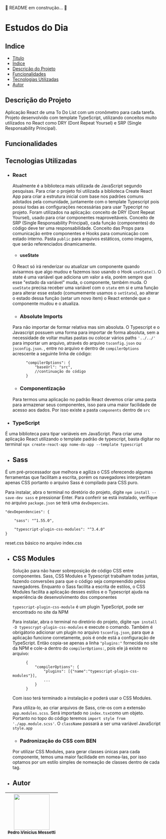 :construction: README em construção... :construction:
# Estudos do Dia
## Indice
* [Titulo](#estudos)
* [Índice](#indice)
* [Descrição do Projeto](#descrição-do-projeto)
* [Funcionalidades](#funcionalidades)
* [Tecnologias Utilizadas](#tecnologias-utilizadas)
* [Autor](#autor)

## Descrição do Projeto
Aplicação React de uma To Do List com um cronômetro para cada tarefa. Projeto desenvolvido com template TypeScript, utilizando conceitos muito utilizados no React como DRY (Dont Repeat Yoursel) e SRP (Single Responsability Principal).

## Funcionalidades

## Tecnologias Utilizadas
* ### React 
    Atualmente é a biblioteca mais utilizada de JavaScript segundo pesquisas. Para criar o projeto foi utilizada a biblioteca Create React App para criar a estrutura inicial com base nos padrões comuns adotados pela comunidade, juntamente com o template Typescript pois possui todas as configurações necessárias para usar Typecript no projeto. Foram utilizados na aplicação: conceito de DRY (Dont Repeat Yoursel), usado para criar componentes reaproveitáveis. Conceito de SRP (Single Responsability Principal), cada função (componentes) do código deve ter uma responsabilidade. Conceito das Props para comunicação entre componentes e Hooks para comunicação com estado interno. Pasta `public` para arquivos estáticos, como imagens, que serão referenciados dinamicamente.
    * #### useState
    O React só irá renderizar ou atualizar um componente quando avisarmos que algo mudou e fazemos isso usando o Hook `useState()`. O state é uma variável que adiciona um valor a ela, porém sempre que esse "estado da variável" muda, o componente, também muda. O `useState` precisa receber uma variável com o `state` em si e uma função para alterar esse estado (comumemente usamos o `setState`), ao alterar o estado dessa função (setar um novo item) o React entende que o componente mudou e o atualiza. 
    * ### Absolute Imports
    Para não importar de formar relativa mas sim absoluta. O Typescript e o Javascript possuem uma forma para importar de forma absoluta, sem a necessidade de voltar muitas pastas ou colocar vários paths `'../../'` para importar um arquivo, através do arquivo `tsconfig.json` ou `jsconfig.json`. , entre no arquivo e dentro de `compilerOptions` acrescente a seguinte linha de código:
            
            "compilerOptions": {
                "baseUrl": "src",
                //continuação do código
            } 

    * ### Componentização
    Para termos uma aplicação no padrão React devemos criar uma pasta para armazenar seus componentes, isso para uma maior facilidade de acesso aos dados. Por isso existe a pasta `components` dentro de `src`
    
* ### TypeScript
É uma biblioteca para tipar variáveis em JavaScript. Para criar uma aplicação React utilizando o template padrão de typescript, basta digitar no terminal `npx create-react-app nome-do-app --template typescript`

* ## Sass
É um pré-processador que melhora e agiliza o CSS oferecendo algumas ferramentas que facilitam a escrita, porém os navegadores interpretam apenas CSS portanto o arquivo Sass é compilado para CSS puro.

Para instalar, abra o terminal no diretório do projeto, digite `npm install --save-dev sass` e pressionar Enter.
Para conferir se está instalado, verifique no arquivo `package.json` se terá uma `devDepencies`.

    "devDependencies": {

        "sass": "^1.55.0",

        "typescript-plugin-css-modules": "^3.4.0"
    }

reset.css básico no arquivo index.css
* ## CSS Modules
    Solução para não haver sobreposição de código CSS entre componentes. Sass, CSS Modules e Typescript trabalham todas juntas, fazendo conversões para que o código seja compreendido pelos navegadores. Enquanto o Sass facilita a escrita de estilos, o CSS Modules facilita a aplicação desses estilos e o Typescript ajuda na experiência de desenvolvimento dos componentes

    `typescript-plugin-css-module` é um plugin TypeScript, pode ser encontrado no site da NPM

    Para instalar, abra o terminal no diretório do projeto, digite `npm install -D typescrypt-plugin-css-modules` e execute o comando. Também é obrigátorio adicionar um plugin no arquivo `tsconfig.json`, para que a aplicação funcione corretamente, pois é onde está a configuração de TypeScript. Então copia-se apenas a linha `"plugins:"` fornecida no site da NPM e cole-a dentro do `compilerOptions:`, pois ele já existe no arquivo:

            {
                "compilerOptions": {
                    "plugins": [{"name":"typescript-plugin-css-modules"}],
                    ...
                }
            }

    Com isso terá terminado a instalação e poderá usar o CSS Modules.

    Para utiliza-lo, ao criar arquivos de Sass, crie-os com a extensão `app.modules.scss`. Será importado no `index.tsx`como um objeto. Portanto no topo do código teremos `import style from './app.module.scss'`. O `className` passará a ser uma variável JavaScript `style.app`
    * ### Padronização do CSS com BEN
    Por utilizar CSS Modules, para gerar classes únicas para cada componente, temos uma maior facilidade em nomea-las, por isso optamos por um estilo simples de nomeação de classes dentro de cada tag. 

* ## Autor
| [<img src="https://github.com/pedromessetti.png" width=115><br><sub>Pedro Vinicius Messetti</sub>](https://github.com/pedromessetti) |
| :---: |
